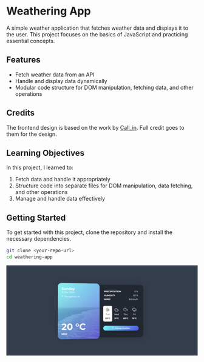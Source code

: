 # Weathering App

A simple weather application that fetches weather data and displays it to the user. This project focuses on the basics of JavaScript and practicing essential concepts.

## Features
- Fetch weather data from an API
- Handle and display data dynamically
- Modular code structure for DOM manipulation, fetching data, and other operations

## Credits
The frontend design is based on the work by [Call_in](https://codepen.io/Call_in/pen/pMYGbZ). Full credit goes to them for the design.

## Learning Objectives
In this project, I learned to:
1. Fetch data and handle it appropriately
2. Structure code into separate files for DOM manipulation, data fetching, and other operations
3. Manage and handle data effectively

## Getting Started
To get started with this project, clone the repository and install the necessary dependencies.



```bash
git clone <your-repo-url>
cd weathering-app

```

![hello](./public/preview.jpg)



